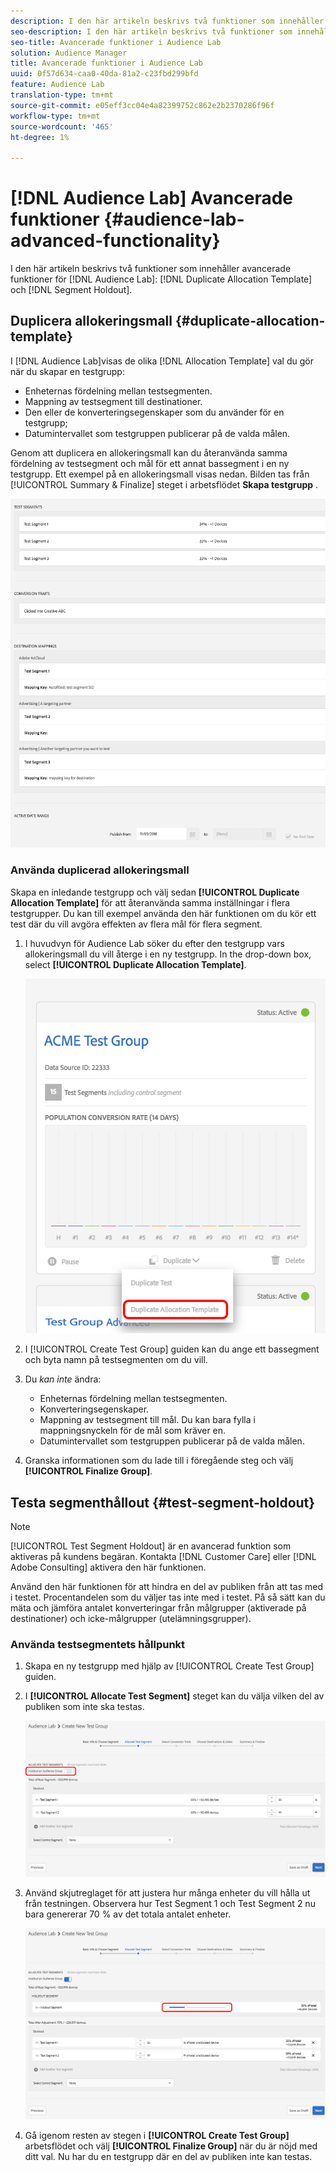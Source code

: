 ```yaml
---
description: I den här artikeln beskrivs två funktioner som innehåller avancerade funktioner för Audience Lab Duplicate Allocation Template och Segment Holdout.
seo-description: I den här artikeln beskrivs två funktioner som innehåller avancerade funktioner för Audience Lab Duplicate Allocation Template och Segment Holdout.
seo-title: Avancerade funktioner i Audience Lab
solution: Audience Manager
title: Avancerade funktioner i Audience Lab
uuid: 0f57d634-caa0-40da-81a2-c23fbd299bfd
feature: Audience Lab
translation-type: tm+mt
source-git-commit: e05eff3cc04e4a82399752c862e2b2370286f96f
workflow-type: tm+mt
source-wordcount: '465'
ht-degree: 1%

---
```



# [!DNL Audience Lab] Avancerade funktioner {#audience-lab-advanced-functionality}

I den här artikeln beskrivs två funktioner som innehåller avancerade funktioner för [!DNL Audience Lab]: [!DNL Duplicate Allocation Template] och [!DNL Segment Holdout].

## Duplicera allokeringsmall {#duplicate-allocation-template}

<!-- 
<p>The <b>Allocation Template</b> represents how you split a test group into test segments and the way the test segments are mapped to destinations. </p>
 -->

I [!DNL Audience Lab]visas de olika [!DNL Allocation Template] val du gör när du skapar en testgrupp:

* Enheternas fördelning mellan testsegmenten.
* Mappning av testsegment till destinationer.
* Den eller de konverteringsegenskaper som du använder för en testgrupp;
* Datumintervallet som testgruppen publicerar på de valda målen.

Genom att duplicera en allokeringsmall kan du återanvända samma fördelning av testsegment och mål för ett annat bassegment i en ny testgrupp. Ett exempel på en allokeringsmall visas nedan. Bilden tas från [!UICONTROL Summary & Finalize] steget i arbetsflödet **Skapa testgrupp** .

![](assets/allocation_template_3.png)

<!--
With the option to duplicate allocation templates, you can increase your productivity when running multivariate tests as part of multivariate campaigns.
-->

### Använda duplicerad allokeringsmall

Skapa en inledande testgrupp och välj sedan **[!UICONTROL Duplicate Allocation Template]** för att återanvända samma inställningar i flera testgrupper. Du kan till exempel använda den här funktionen om du kör ett test där du vill avgöra effekten av flera mål för flera segment.

1. I huvudvyn för Audience Lab söker du efter den testgrupp vars allokeringsmall du vill återge i en ny testgrupp. In the drop-down box, select **[!UICONTROL Duplicate Allocation Template]**.

   ![](assets/duplicate-allocation-template.png)

2. I [!UICONTROL Create Test Group] guiden kan du ange ett bassegment och byta namn på testsegmenten om du vill.
3. Du *kan inte* ändra:

   * Enheternas fördelning mellan testsegmenten.
   * Konverteringsegenskaper.
   * Mappning av testsegment till mål. Du kan bara fylla i mappningsnyckeln för de mål som kräver en.
   * Datumintervallet som testgruppen publicerar på de valda målen.

4. Granska informationen som du lade till i föregående steg och välj **[!UICONTROL Finalize Group]**.

## Testa segmenthållout {#test-segment-holdout}

>[!NOTE]
>
>[!UICONTROL Test Segment Holdout] är en avancerad funktion som aktiveras på kundens begäran. Kontakta [!DNL Customer Care] eller [!DNL Adobe Consulting] aktivera den här funktionen.

Använd den här funktionen för att hindra en del av publiken från att tas med i testet. Procentandelen som du väljer tas inte med i testet. På så sätt kan du mäta och jämföra antalet konverteringar från målgrupper (aktiverade på destinationer) och icke-målgrupper (utelämningsgrupper).

<!--
<p>Note that this option is different to the control segment because it subtracts the percentage ................. You can withhold an audience group and still use a control segment. </p>
-->

### Använda testsegmentets hållpunkt

1. Skapa en ny testgrupp med hjälp av [!UICONTROL Create Test Group] guiden.
1. I **[!UICONTROL Allocate Test Segment]** steget kan du välja vilken del av publiken som inte ska testas.

   ![Listobjekt](assets/test-segment-holdout.png)

1. Använd skjutreglaget för att justera hur många enheter du vill hålla ut från testningen. Observera hur Test Segment 1 och Test Segment 2 nu bara genererar 70 % av det totala antalet enheter.

   ![](assets/test-segment-holdout-selected.png)

1. Gå igenom resten av stegen i **[!UICONTROL Create Test Group]** arbetsflödet och välj **[!UICONTROL Finalize Group]** när du är nöjd med ditt val. Nu har du en testgrupp där en del av publiken inte kan testas.
